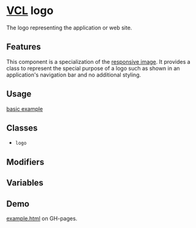 # [VCL](https://vcl.github.io/) logo

The logo representing the application or web site.

## Features

This component is a specialization of the
[responsive image](https://github.com/vcl/responsive-image).
It provides a class to represent the special purpose of a logo such as shown
in an application's navigation bar and no additional styling.

## Usage

[basic example](/demo/example.html)

## Classes

- `logo`

## Modifiers

## Variables

## Demo

[example.html](/demo/example.html) on GH-pages.
